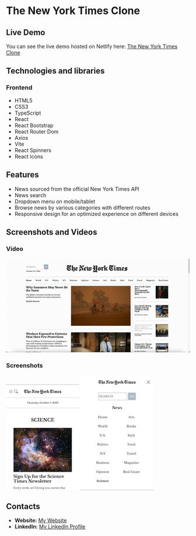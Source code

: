 # The New York Times Clone

## Live Demo
You can see the live demo hosted on Netlify here: [The New York Times Clone](https://newyorktimesclonebyflavio.netlify.app)

## Technologies and libraries

### Frontend
- HTML5
- CSS3
- TypeScript
- React
- React Bootstrap
- React Router Dom
- Axios
- Vite
- React Spinners
- React Icons

## Features
- News sourced from the official New York Times API
- News search
- Dropdown menu on mobile/tablet
- Browse news by various categories with different routes
- Responsive design for an optimized experience on different devices

## Screenshots and Videos

### Video
![Screenshot Desktop](src/assets/images/website.gif)

### Screenshots
![Mobile](src/assets/images/mobile.png)
![Dropdown Menu](src/assets/images/dropdown.png)

## Contacts
- **Website:** [My Website](#)
- **LinkedIn:** [My LinkedIn Profile](#)